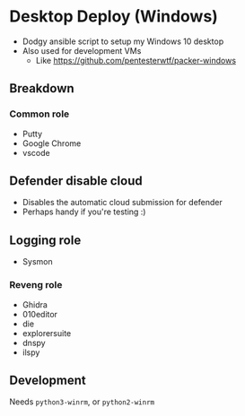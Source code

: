 # Desktop Deploy (Windows)

* Dodgy ansible script to setup my Windows 10 desktop
* Also used for development VMs
  * Like <https://github.com/pentesterwtf/packer-windows>

## Breakdown

### Common role

* Putty
* Google Chrome
* vscode

## Defender disable cloud

* Disables the automatic cloud submission for defender
* Perhaps handy if you're testing :)

## Logging role

* Sysmon

### Reveng role

* Ghidra
* 010editor
* die
* explorersuite
* dnspy
* ilspy

## Development

Needs `python3-winrm`, or `python2-winrm`
